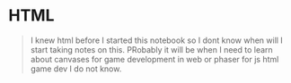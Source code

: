 # HTML

> I knew html before I started this notebook so I dont know when will I start taking notes on this. PRobably it will be when I need to learn about canvases for game development in web or phaser for js html game dev I do not know.
